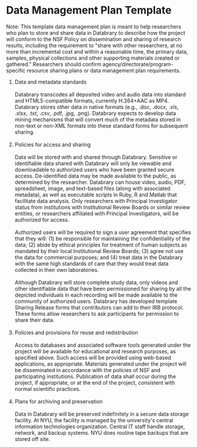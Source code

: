 # Data Management Plan Template 

Note: This template data management plan is meant to help researchers who plan to store and share data in Databrary to describe how the project will conform to the NSF Policy on dissemination and sharing of research results, including the requirement to "share with other researchers, at no more than incremental cost and within a reasonable time, the primary data, samples, physical collections and other supporting materials created or gathered." Researchers should confirm agency/directorate/program-specific resource sharing plans or data management plan requirements.

1. Data and metadata standards <br/> <br/>
Databrary transcodes all deposited video and audio data into standard and HTML5-compatible formats, currently H.264+AAC as MP4. Databrary stores other data in native formats (e.g., .doc, .docx, .xls, .xlsx, .txt, .csv, .pdf, .jpg, .png). Databrary expects to develop data mining mechanisms that will convert much of the metadata stored in non-text or non-XML formats into these standard forms for subsequent sharing.<br/> <br/>
1. Policies for access and sharing <br/> <br/>
Data will be stored with and shared through Databrary. Sensitive or identifiable data shared with Databrary will only be viewable and downloadable to authorized users who have been granted secure access. De-identified data may be made available to the public, as determined by the researcher. Databrary can house video, audio, PDF, spreadsheet, image, and text-based files (along with associated metadata), as well as executable scripts in Ruby, R and Matlab that facilitate data analysis. Only researchers with Principal Investigator status from institutions with Institutional Review Boards or similar review entities, or researchers affiliated with Principal Investigators, will be authorized for access. <br/> <br/>
Authorized users will be required to sign a user agreement that specifies that they will: (1) be responsible for maintaining the confidentiality of the data; (2) abide by ethical principles for treatment of human subjects as mandated by their local Institutional Review Boards; (3) agree not use the data for commercial purposes; and (4) treat data in the Databrary with the same high standards of care that they would treat data collected in their own laboratories.<br/> <br/>
Although Databrary will store complete study data, only videos and other identifiable data that have been permissioned for sharing by all the depicted individuals in each recording will be made available to the community of authorized users. Databrary has developed template Sharing Release forms that contributors can add to their IRB protocol. These forms allow researchers to ask participants for permission to share their data. <br/> <br/>
1. Policies and provisions for reuse and redistribution<br/> <br/>
Access to databases and associated software tools generated under the project will be available for educational and research purposes, as specified above. Such access will be provided using web-based applications, as appropriate. Materials generated under the project will be disseminated in accordance with the policies of NSF and participating institutions. Publication of data shall occur during the project, if appropriate, or at the end of the project, consistent with normal scientific practices.<br/> <br/>
1. Plans for archiving and preservation<br/> <br/>
Data in Databrary will be preserved indefinitely in a secure data storage facility. At NYU, the facility is managed by the university's central information technologies organization. Central IT staff handle storage, network, and backup systems. NYU does routine tape backups that are stored off site.

